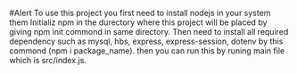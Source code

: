 #Alert 
To use this project you first need to install nodejs in your system them Initializ npm in the durectory where this project will be placed by giving npm init commond in same 
directory. Then need to install all required dependency such as mysql, hbs, express, express-session, dotenv by this commond (npm i package_name).
then you can run this by runing main file which is src/index.js.
